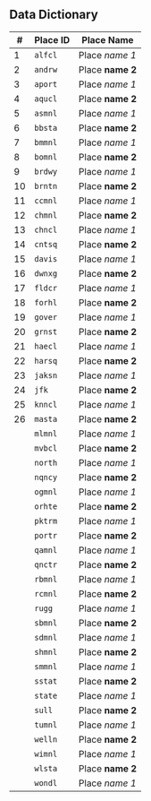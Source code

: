 ## Data Dictionary

|#| Place ID | Place Name |
| --- | --- | --- |
|1| `alfcl` | Place *name 1* |
|2| `andrw` | Place **name 2** |
|3| `aport` | Place *name 1* |
|4| `aqucl` | Place **name 2** |
|5| `asmnl` | Place *name 1* |
|6| `bbsta` | Place **name 2** |
|7| `bmmnl` | Place *name 1* |
|8| `bomnl` | Place **name 2** |
|9| `brdwy` | Place *name 1* |
|10| `brntn` | Place **name 2** |
|11| `ccmnl` | Place *name 1* |
|12| `chmnl` | Place **name 2** |
|13| `chncl` | Place *name 1* |
|14| `cntsq` | Place **name 2** |
|15| `davis` | Place *name 1* |
|16| `dwnxg` | Place **name 2** |
|17| `fldcr` | Place *name 1* |
|18| `forhl` | Place **name 2** |
|19| `gover` | Place *name 1* |
|20| `grnst` | Place **name 2** |
|21| `haecl` | Place *name 1* |
|22| `harsq` | Place **name 2** |
|23| `jaksn` | Place *name 1* |
|24| `jfk` | Place **name 2** |
|25| `knncl` | Place *name 1* |
|26| `masta` | Place **name 2** |
|| `mlmnl` | Place *name 1* |
|| `mvbcl` | Place **name 2** |
|| `north` | Place *name 1* |
|| `nqncy` | Place **name 2** |
|| `ogmnl` | Place *name 1* |
|| `orhte` | Place **name 2** |
|| `pktrm` | Place *name 1* |
|| `portr` | Place **name 2** |
|| `qamnl` | Place *name 1* |
|| `qnctr` | Place **name 2** |
|| `rbmnl` | Place *name 1* |
|| `rcmnl` | Place **name 2** |
|| `rugg` | Place *name 1* |
|| `sbmnl` | Place **name 2** |
|| `sdmnl` | Place *name 1* |
|| `shmnl` | Place **name 2** |
|| `smmnl` | Place *name 1* |
|| `sstat` | Place **name 2** |
|| `state` | Place *name 1* |
|| `sull` | Place **name 2** |
|| `tumnl` | Place *name 1* |
|| `welln` | Place **name 2** |
|| `wimnl` | Place *name 1* |
|| `wlsta` | Place **name 2** |
|| `wondl` | Place *name 1* |
